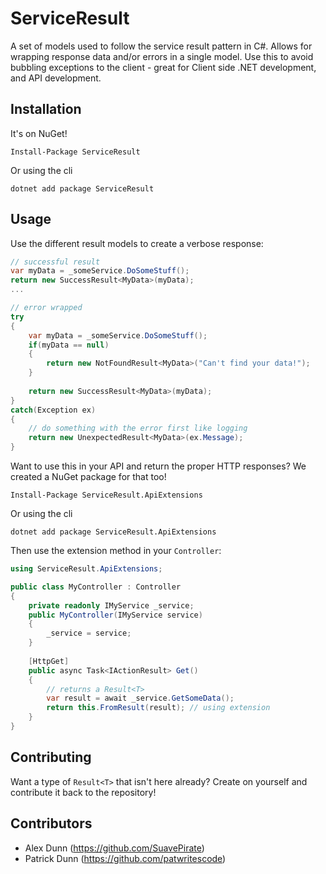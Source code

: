 # ServiceResult
A set of models used to follow the service result pattern in C#. Allows for wrapping response data and/or errors in a single model. Use this to avoid bubbling exceptions to the client - great for Client side .NET development, and API development.

## Installation

It's on NuGet!

```
Install-Package ServiceResult
```
Or using the cli
```
dotnet add package ServiceResult
```

## Usage

Use the different result models to create a verbose response:

``` csharp
// successful result
var myData = _someService.DoSomeStuff();
return new SuccessResult<MyData>(myData);
...

// error wrapped
try
{
    var myData = _someService.DoSomeStuff();
    if(myData == null)
    {
        return new NotFoundResult<MyData>("Can't find your data!");
    }
    
    return new SuccessResult<MyData>(myData);
}
catch(Exception ex)
{
    // do something with the error first like logging
    return new UnexpectedResult<MyData>(ex.Message);
}
```

Want to use this in your API and return the proper HTTP responses?
We created a NuGet package for that too!
```
Install-Package ServiceResult.ApiExtensions
```
Or using the cli
```
dotnet add package ServiceResult.ApiExtensions
```

Then use the extension method in your `Controller`:

``` csharp
using ServiceResult.ApiExtensions;

public class MyController : Controller
{
    private readonly IMyService _service;
    public MyController(IMyService service)
    {
        _service = service;
    }
    
    [HttpGet]
    public async Task<IActionResult> Get()
    {
        // returns a Result<T>
        var result = await _service.GetSomeData();
        return this.FromResult(result); // using extension
    }
}
```

## Contributing

Want a type of `Result<T>` that isn't here already? Create on yourself and contribute it back to the repository!

## Contributors

- Alex Dunn (https://github.com/SuavePirate)
- Patrick Dunn (https://github.com/patwritescode)
